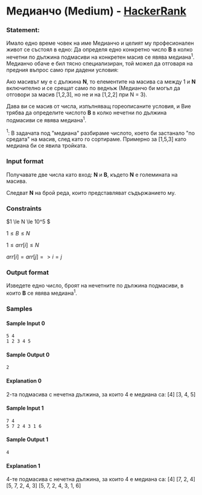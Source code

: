 # Медианчо (Medium) - [HackerRank](<https://www.hackerrank.com/contests/sda-hw-7-2023/challenges/challenge-4335>)


### Statement:

Имало едно време човек на име Медианчо и целият му професионален живот се състоял в едно: Да определя едно конкретно число **B** в колко нечетни по дължина подмасиви на конкретен масив се явява медиана$^1$. Медианчо обаче е бил тясно специализиран, той можел да отговаря на предния въпрос само при дадени условия:

Ако масивът му е с дължина **N**, то елементите на масива са между 1 и **N** включително и се срещат само по веднъж (Медианчо би могъл да отговори за масив [1,2,3], но не и на [1,2,2] при N = 3).

Дава ви се масив от числа, изпълняващ гореописаните условия, и Вие трябва да определите числото **B** в колко нечетни по дължина подмасиви се явява медиана$^1$.

$^1$: В задачата под "медиана" разбираме числото, което би застанало "по средата" на масив, след като го сортираме. Примерно за [1,5,3] като медиана би се явила тройката.


### Input format

Получавате две числа като вход: **N** и **B**, където **N** е големината на масива.

Следват **N** на брой реда, които представляват съдържанието му.


### Constraints

$1 \le N \le 10^5 $

$1 \le B \le N$

$1 \le arr[i] \le N$

$arr[i] = arr[j] => i=j$

### Output format

Изведете едно число, броят на нечетните по дължина подмасиви, в които **B** се явява медиана$^1$.


### Samples


#### Sample Input 0
```
5 4
1 2 3 4 5
```

#### Sample Output 0
```
2
```

#### Explanation 0
2-та подмасива с нечетна дължина, за които 4 е медиана са:
[4]
[3, 4, 5]

#### Sample Input 1
```
7 4
5 7 2 4 3 1 6
```

#### Sample Output 1
```
4
```

#### Explanation 1
4-те подмасива с нечетна дължина, за които 4 е медиана са:
[4]
[7, 2, 4]
[5, 7, 2, 4, 3]
[5, 7, 2, 4, 3, 1, 6]
